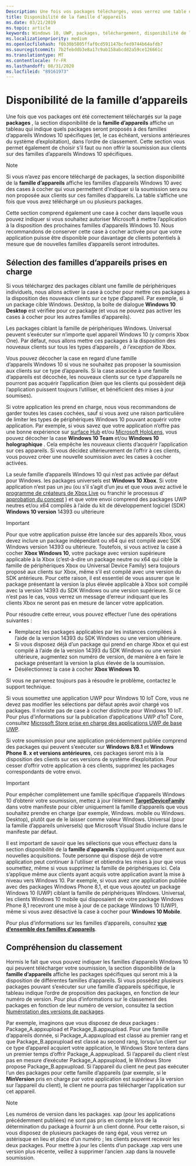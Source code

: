 ```yaml
---
Description: Une fois vos packages téléchargés, vous verrez une table qui indique quels packages seront proposés à des familles d’appareils Windows 10 spécifiques (et des versions de système d’exploitation antérieures, le cas échéant), dans l’ordre de classement.
title: Disponibilité de la famille d’appareils
ms.date: 03/21/2019
ms.topic: article
keywords: Windows 10, UWP, packages, téléchargement, disponibilité de la famille d’appareils
ms.localizationpriority: medium
ms.openlocfilehash: f0b30b5805ffaf0cd591147bcfed9744b64afdb7
ms.sourcegitcommit: 7b2febddb3e8a17c9ab158abcdd2a59ce126661c
ms.translationtype: MT
ms.contentlocale: fr-FR
ms.lasthandoff: 08/31/2020
ms.locfileid: "89161973"
---
```

# <a name="device-family-availability"></a>Disponibilité de la famille d’appareils

Une fois que vos packages ont été correctement téléchargés sur la page **packages** , la section disponibilité de la **famille d’appareils** affiche un tableau qui indique quels packages seront proposés à des familles d’appareils Windows 10 spécifiques (et, le cas échéant, versions antérieures du système d’exploitation), dans l’ordre de classement. Cette section vous permet également de choisir s’il faut ou non offrir la soumission aux clients sur des familles d’appareils Windows 10 spécifiques.

> [!NOTE]
> Si vous n’avez pas encore téléchargé de packages, la section disponibilité de la **famille d’appareils** affiche les familles d’appareils Windows 10 avec des cases à cocher qui vous permettent d’indiquer si la soumission sera ou non proposée aux clients sur ces familles d’appareils. La table s’affiche une fois que vous avez téléchargé un ou plusieurs packages.

Cette section comprend également une case à cocher dans laquelle vous pouvez indiquer si vous souhaitez autoriser Microsoft à mettre l’application à la disposition des prochaines familles d’appareils Windows 10. Nous recommandons de conserver cette case à cocher activée pour que votre application puisse être disponible pour davantage de clients potentiels à mesure que de nouvelles familles d’appareils seront introduites.


## <a name="choosing-which-device-families-to-support"></a>Sélection des familles d’appareils prises en charge

Si vous téléchargez des packages ciblant une famille de périphériques individuels, nous allons activer la case à cocher pour mettre ces packages à la disposition des nouveaux clients sur ce type d’appareil. Par exemple, si un package cible Windows. Desktop, la boîte de dialogue **Windows 10 Desktop** est vérifiée pour ce package (et vous ne pouvez pas activer les cases à cocher pour les autres familles d’appareils).

Les packages ciblant la famille de périphériques Windows. Universal peuvent s’exécuter sur n’importe quel appareil Windows 10 (y compris Xbox One). Par défaut, nous allons mettre ces packages à la disposition des nouveaux clients sur tous les types d’appareils *, à l’exception* de Xbox.

Vous pouvez décocher la case en regard d’une famille d’appareils Windows 10 si vous ne souhaitez pas proposer la soumission aux clients sur ce type d’appareils. Si la case associée à une famille d’appareils est décochée, les nouveaux clients sur ce type d’appareils ne pourront pas acquérir l’application (bien que les clients qui possèdent déjà l’application puissent toujours l’utiliser, et bénéficient des mises à jour soumises).

Si votre application les prend en charge, nous vous recommandons de garder toutes les cases cochées, sauf si vous avez une raison particulière de limiter les types de périphériques Windows 10 pouvant acquérir votre application. Par exemple, si vous savez que votre application n’offre pas une bonne expérience sur [surface Hub](https://developer.microsoft.com/windows/surfacehub) et/ou [Microsoft HoloLens](https://developer.microsoft.com/mixed-reality), vous pouvez décocher la case **Windows 10 Team** et/ou **Windows 10 holographique** . Cela empêche les nouveaux clients d’acquérir l’application sur ces appareils. Si vous décidez ultérieurement de l’offrir à ces clients, vous pouvez créer une nouvelle soumission avec les cases à cocher activées.

<span id="xbox" />

La seule famille d’appareils Windows 10 qui n’est pas activée par défaut pour Windows. les packages universels est **Windows 10 Xbox**. Si votre application n’est pas un jeu (ou s’il s’agit d’un jeu et que vous avez activé le [programme de créateurs de Xbox Live](/gaming/xbox-live/get-started-with-creators/get-started-with-xbox-live-creators) ou franchir le processus d' [approbation du concept](../gaming/concept-approval.md) ) et que votre envoi comprend des packages UWP neutres et/ou x64 compilés à l’aide du kit de développement logiciel (SDK) **Windows 10 version** 14393 ou ultérieure

> [!IMPORTANT]
> Pour que votre application puisse être lancée sur des appareils Xbox, vous devez inclure un package indépendant ou x64 qui est compilé avec SDK Windows version 14393 ou ultérieure. Toutefois, si vous activez la case à cocher **Xbox Windows 10**, votre package avec version supérieure applicable à la Xbox (c’est-à-dire un package neutre ou x64 qui cible la famille de périphériques Xbox ou Universal Device Family) sera toujours proposé aux clients sur Xbox, même s’il est compilé avec une version du SDK antérieure. Pour cette raison, il est essentiel de vous assurer que le package présentant la version la plus élevée applicable à Xbox soit compilé avec la version 14393 du SDK Windows ou une version supérieure. Si ce n’est pas le cas, vous verrez un message d’erreur indiquant que les clients Xbox ne seront pas en mesure de lancer votre application. 
> 
> Pour résoudre cette erreur, vous pouvez effectuer l’une des opérations suivantes :
> - Remplacez les packages applicables par les instances compilées à l’aide de la version 14393 du SDK Windows ou une version ultérieure.
> - Si vous disposez déjà d’un package qui prend en charge Xbox et qui est compilé à l’aide de la version 14393 du SDK Windows ou une version ultérieure, augmentez son numéro de version, de manière à en faire le package présentant la version la plus élevée de la soumission.
> - Désélectionnez la case à cocher **Xbox Windows 10**.
>   
> SI vous ne parvenez toujours pas à résoudre le problème, contactez le support technique.

Si vous soumettez une application UWP pour Windows 10 IoT Core, vous ne devez pas modifier les sélections par défaut après avoir chargé vos packages. Il n’existe pas de case à cocher distincte pour Windows 10 IoT. Pour plus d’informations sur la publication d’applications UWP d’IoT Core, consultez [Microsoft Store prise en charge des applications UWP de base UWP](/windows/iot-core/commercialize-your-device/installingandservicing).

Si votre soumission pour une application précédemment publiée comprend des packages qui peuvent s’exécuter sur **Windows 8/8.1** et **Windows Phone 8. x et versions antérieures**, ces packages seront mis à la disposition des clients sur ces versions de système d’exploitation. Pour cesser d’offrir votre application à ces clients, supprimez les packages correspondants de votre envoi.

> [!IMPORTANT]
> Pour empêcher complètement une famille spécifique d’appareils Windows 10 d’obtenir votre soumission, mettez à jour l’élément [**TargetDeviceFamily**](/uwp/schemas/appxpackage/uapmanifestschema/element-targetdevicefamily) dans votre manifeste pour cibler uniquement la famille d’appareils que vous souhaitez prendre en charge (par exemple, Windows. mobile ou Windows. Desktop), plutôt que de le laisser comme valeur Windows. Universal (pour la famille d’appareils universels) que Microsoft Visual Studio inclure dans le manifeste par défaut.

Il est important de savoir que les sélections que vous effectuez dans la section disponibilité de la **famille d’appareils** s’appliquent uniquement aux nouvelles acquisitions. Toute personne qui dispose déjà de votre application peut continuer à l’utiliser et obtiendra les mises à jour que vous soumettez, même si vous supprimez la famille de périphériques ici. Cela s’applique même aux clients ayant acquis votre application avant la mise à niveau vers Windows 10. Par exemple, si vous avez une application publiée avec des packages Windows Phone 8,1, et que vous ajoutez un package Windows 10 (UWP) ciblant la famille de périphériques Windows. Universal, les clients Windows 10 mobile qui disposaient de votre package Windows Phone 8,1 recevront une mise à jour de ce package Windows 10 (UWP), même si vous avez désactivé la case à cocher pour **Windows 10 Mobile**.

Pour plus d’informations sur les familles d’appareils, consultez [**vue d’ensemble des familles d’appareils**](/uwp/extension-sdks/device-families-overview).


## <a name="understanding-ranking"></a>Compréhension du classement

Hormis le fait que vous pouvez indiquer les familles d’appareils Windows 10 qui peuvent télécharger votre soumission, la section disponibilité de la **famille d’appareils** affiche les packages spécifiques qui seront mis à la disposition de différentes familles d’appareils. Si vous possédez plusieurs packages pouvant s’exécuter sur une famille d’appareils spécifique, le tableau indique l’ordre de proposition des packages, en fonction de leur numéro de version. Pour plus d’informations sur le classement des packages en fonction de leur numéro de version, consultez la section [Numérotation des versions de packages](package-version-numbering.md). 

Par exemple, imaginons que vous disposez de deux packages : Package_A.appxupload et Package_B.appxupload. Pour une famille d’appareils donnée, si Package_A.appxupload est classé au premier rang et que Package_B.appxupload est classé au second rang, lorsqu’un client sur ce type d’appareil acquiert votre application, le Windows Store tentera dans un premier temps d’offrir Package_A.appxupload. Si l’appareil du client n’est pas en mesure d’exécuter Package_A.appxupload, le Windows Store propose Package_B.appxupload. Si l’appareil du client ne peut pas exécuter l’un des packages pour cette famille d’appareils (par exemple, si le **MinVersion** pris en charge par votre application est supérieur à la version sur l’appareil du client), le client ne pourra pas télécharger l’application sur cet appareil.

> [!NOTE]
> Les numéros de version dans les packages. xap (pour les applications précédemment publiées) ne sont pas pris en compte lors de la détermination du package à fournir à un client donné. Pour cette raison, si vous disposez de plusieurs packages de rang égal, vous verrez un astérisque en lieu et place d’un numéro ; les clients peuvent recevoir les deux packages. Pour mettre à jour les clients d’un package .xap vers une version plus récente, veillez à supprimer l’ancien .xap dans la nouvelle soumission.
